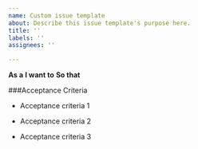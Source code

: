 ```yaml
---
name: Custom issue template
about: Describe this issue template's purpose here.
title: ''
labels: ''
assignees: ''

---
```


**As a**
**I want to**
**So that**

###Acceptance Criteria

- Acceptance criteria 1

- Acceptance criteria 2

- Acceptance criteria 3
